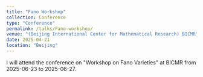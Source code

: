 ```yaml
---
title: "Fano Workshop"
collection: Conference
type: "Conference"
permalink: /talks/Fano-workshop/
venue: "(Beijing International Center for Mathematical Research) BICMR"
date: 2025-04-21
location: "Beijing"
---
```


I will attend the conference on "Workshop on Fano Varieties" at BICMR from 2025-06-23 to 2025-06-27.
